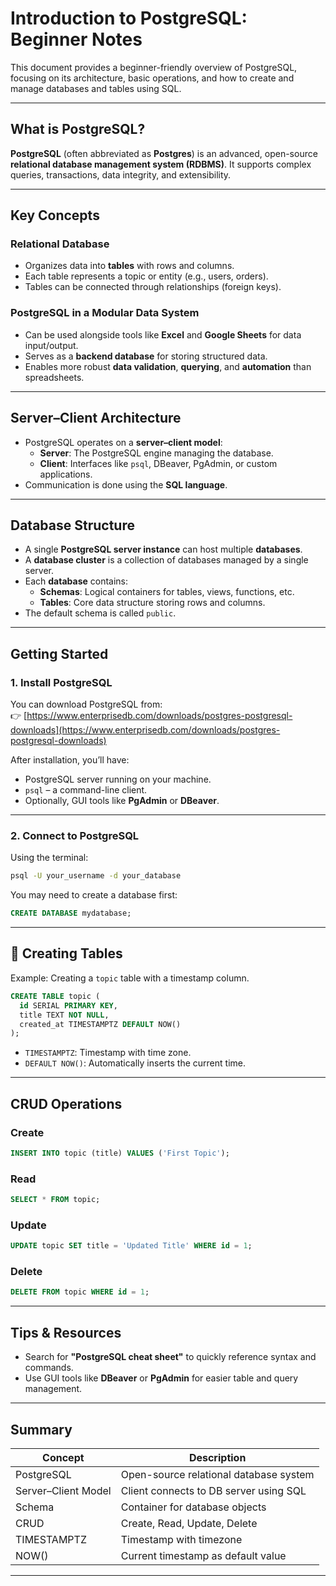 # Introduction to PostgreSQL: Beginner Notes

This document provides a beginner-friendly overview of PostgreSQL, focusing on its architecture, basic operations, and how to create and manage databases and tables using SQL.

---

## What is PostgreSQL?

**PostgreSQL** (often abbreviated as **Postgres**) is an advanced, open-source **relational database management system (RDBMS)**. It supports complex queries, transactions, data integrity, and extensibility.

---

## Key Concepts

### Relational Database

- Organizes data into **tables** with rows and columns.
- Each table represents a topic or entity (e.g., users, orders).
- Tables can be connected through relationships (foreign keys).

### PostgreSQL in a Modular Data System

- Can be used alongside tools like **Excel** and **Google Sheets** for data input/output.
- Serves as a **backend database** for storing structured data.
- Enables more robust **data validation**, **querying**, and **automation** than spreadsheets.

---

## Server–Client Architecture

- PostgreSQL operates on a **server–client model**:
  - **Server**: The PostgreSQL engine managing the database.
  - **Client**: Interfaces like `psql`, DBeaver, PgAdmin, or custom applications.
- Communication is done using the **SQL language**.

---

## Database Structure

- A single **PostgreSQL server instance** can host multiple **databases**.
- A **database cluster** is a collection of databases managed by a single server.
- Each **database** contains:
  - **Schemas**: Logical containers for tables, views, functions, etc.
  - **Tables**: Core data structure storing rows and columns.
- The default schema is called `public`.

---

## Getting Started

### 1. Install PostgreSQL

You can download PostgreSQL from:  
👉 [https://www.enterprisedb.com/downloads/postgres-postgresql-downloads](https://www.enterprisedb.com/downloads/postgres-postgresql-downloads)

After installation, you’ll have:
- PostgreSQL server running on your machine.
- `psql` – a command-line client.
- Optionally, GUI tools like **PgAdmin** or **DBeaver**.

---

### 2. Connect to PostgreSQL

Using the terminal:

```bash
psql -U your_username -d your_database
```

You may need to create a database first:

```sql
CREATE DATABASE mydatabase;
```

---

## 📝 Creating Tables

Example: Creating a `topic` table with a timestamp column.

```sql
CREATE TABLE topic (
  id SERIAL PRIMARY KEY,
  title TEXT NOT NULL,
  created_at TIMESTAMPTZ DEFAULT NOW()
);
```

- `TIMESTAMPTZ`: Timestamp with time zone.
- `DEFAULT NOW()`: Automatically inserts the current time.

---

## CRUD Operations

### Create

```sql
INSERT INTO topic (title) VALUES ('First Topic');
```

### Read

```sql
SELECT * FROM topic;
```

### Update

```sql
UPDATE topic SET title = 'Updated Title' WHERE id = 1;
```

### Delete

```sql
DELETE FROM topic WHERE id = 1;
```

---

## Tips & Resources

- Search for **"PostgreSQL cheat sheet"** to quickly reference syntax and commands.
- Use GUI tools like **DBeaver** or **PgAdmin** for easier table and query management.

---

## Summary

| Concept              | Description                                |
|----------------------|--------------------------------------------|
| PostgreSQL           | Open-source relational database system     |
| Server–Client Model  | Client connects to DB server using SQL     |
| Schema               | Container for database objects             |
| CRUD                 | Create, Read, Update, Delete               |
| TIMESTAMPTZ          | Timestamp with timezone                    |
| NOW()                | Current timestamp as default value         |

---
